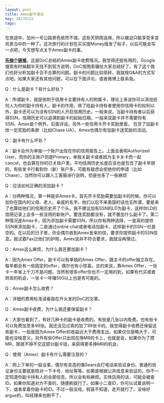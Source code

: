 ```yaml
---
layout: post
title: Amex副卡漫谈
key: 20170122
tags:
---
```


在旅途中，加州一号公路景色依然不错。这些天阴雨连绵，所以被迫只能享受多变风景当中的一种了。这次旅行的计划在买买提Money版发了帖子，以后可能会写一点吧，今天想写点关于Amex副卡的事。


**[先抛个链接](http://www.doctorofcredit.com/list-american-express-cards-access-amex-offers-af-au-fee/)**。这是DoC总结的Amex副卡收费情况。我觉得还挺有用的，Google搜索有时候翻半天找不到官方说明，DoC按图索骥给大家总结好了。有了这个我们也好分析加副卡合不合算的问题。副卡的问题比较琐碎，我就按Q&A的方式写点吧。如果大家还有其他问题，可以在下面评论，或者微博上联系我。

Q：什么是副卡？有什么好处？

A：所谓副卡，就是依附于信用卡主要持有人的附属卡，理论上来说你可以添加任何人为你的副卡持有人。副卡的作用，除了给副卡持有者使用你信用卡的权利以外，副卡还可以为没有SSN的人开启信用历史。一般来说，当副卡持有者以后获得SSN，信用历史可以追溯到副卡的起始日期。一般来说副卡并不需要你有SSN，Amex是个例外，后面详谈。另外一些信用卡开卡奖励里面， 包含了加副卡给一定奖励的条款（比如Chase UA）。Amex也偶尔有加副卡送奖励的活动。

Q：副卡有什么坏处？

A：副卡会作为单独一个账户出现在你的信用报告上。上面会表明Authorized User，而你的主账户则是Primary，单独关副卡或者因为主卡关卡而一起cancel，也会算在你的已关账户里。平均信用历史长度应该也是包含了副卡年限的。有些发卡行看到你（新）账户多，可能有疑虑会拒绝你的申请（比如Chase）。当然你可以跟人工客服进行说明，但是也多了一些麻烦

Q：应该如何正确的添加副卡？

A：分两种情况，第一种是非Amex卡。首先开卡奖励需要加副卡的时候，你可以加你在国内的父母、老人、亲戚的名字。他们以后不来美国的话也无所谓，要是来了也算给他们的信用历史开了个头。我不建议加有SSN的LD为副卡，这样你LD的信用记录上会多一些没用的新账户。要连奖励都没有，就不要加什么副卡了。第二种情况是Amex卡，因为添加副卡需要SSN，所以你有两种选择，一是真的提供SSN来添加副卡，二是通过online chat或者电话加副卡，这样副卡的SSN一栏是空的。在以后的日子里，你会偶尔收到Amex发来的信，要求你提供副卡的SSN信息。我试着Fax过他们的护照，Amex说并不符合要求，我就没再理过。

Q：Amex这么麻烦，为什么我还要加副卡？

A：因为Amex Offer。副卡可以有单独的Amex Offer，跟主卡的offer独立存在。每年都会有一些固定的offer，偶尔也有小惊喜。总的来说，靠Amex Offer，一张卡一年省上千刀不是问题。当然有很多offer你也不一定用的到，如果有代买或者转卖的机会，一张卡一年赚500以上也是有可能的。

Q：Amex副卡怎么收费？

A：详细的费用标准请看我在开头发的DoC的文章。

Q：Amex副卡收费，为什么我还要保留副卡？

A：大家也看到了，有好几种卡的副卡是收费的。有些是几张以内免费。也有些卡可以免费加至多99张。我还没见过真的加了99张卡的。我觉得副卡收费还保留这些副卡，一般是因为Amex Offer的收益远大于费用支出。如果仅仅是略大于，可能也没啥意义。另外有些Offer只出现在挣MR的卡上，也就是说，如果你为了攒MR，那就不得不交这部分副卡钱，来获得更多挣MR的机会。

Q：使用（Amex）副卡有什么需要注意的？

A：网上下单的一般没事，偶尔有变态的像Sears会打电话来验证身份。普通的验证身份主要就是核对一下卡号、地址等等。如果是根据公共信息来验证的，你不一定知道你副卡持有人的全部信息，所以会有些麻烦。实体店用的话，可能会被查ID。如果你知道对方不查的，随便刷就行了。如果小二查ID，你可以试着说明一下，或者拿着你副卡的ID。不过一般没戏，假装不知道，走开就行了。没啥好argue的，叫经理来也刷不了。

 

 

 

 

 
